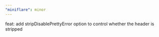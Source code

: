 ```yaml
---
"miniflare": minor
---
```


feat: add stripDisablePrettyError option to control whether the header is stripped
